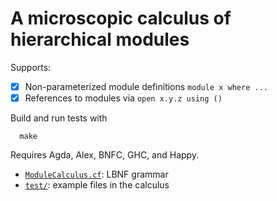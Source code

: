 # A microscopic calculus of hierarchical modules

Supports:
- [x] Non-parameterized module definitions `module x where ...`
- [x] References to modules via `open x.y.z using ()`

Build and run tests with
```
  make
```
Requires Agda, Alex, BNFC, GHC, and Happy.

* [`ModuleCalculus.cf`](https://github.com/andreasabel/agda-scope/blob/master/micro/ModuleCalculus.cf): LBNF grammar
* [`test/`](https://github.com/andreasabel/agda-scope/blob/master/test/): example files in the calculus
